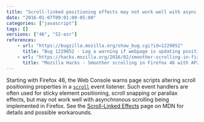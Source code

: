 ```yaml
---
title: "Scroll-linked positioning effects may not work well with async scrolling, console warns"
date: "2016-01-07T09:01:00-05:00"
categories: ["javascript"]
tags: []
versions: ["46", "52-esr"]
references:
    - url: "https://bugzilla.mozilla.org/show_bug.cgi?id=1229052"
      title: "Bug 1229052 - Log a warning if webpage is updating positioning properties during a scroll event listener"
    - url: "https://hacks.mozilla.org/2016/02/smoother-scrolling-in-firefox-46-with-apz/"
      title: "Mozilla Hacks - Smoother scrolling in Firefox 46 with APZ"
---
```

Starting with Firefox 46, the Web Console warns page scripts altering scroll positioning properties in a [`scroll`](https://developer.mozilla.org/docs/Web/Events/scroll) event listener. Such event handlers are often used for sticky element positioning, scroll snapping or parallax effects, but may not work well with asynchronous scrolling being implemented in Firefox. See the [Scroll-Linked Effects](https://developer.mozilla.org/docs/Mozilla/Performance/ScrollLinkedEffects) page on MDN for details and possible workarounds.
